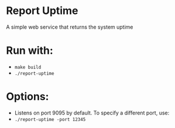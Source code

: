 # Report Uptime

A simple web service that returns the system uptime

# Run with:
   - `make build`
   - `./report-uptime`

# Options:
   - Listens on port 9095 by default. To specify a different port, use:
   - `./report-uptime -port 12345`
